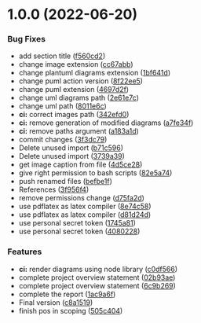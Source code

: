 # 1.0.0 (2022-06-20)


### Bug Fixes

* add section title ([f560cd2](https://github.com/SmartWasteCollection/project-management/commit/f560cd23714ad8252b7023a36eccfa0b52cadb57))
* change image extension ([cc67abb](https://github.com/SmartWasteCollection/project-management/commit/cc67abbbec09cb38b7382642c4b654c44db2d031))
* change plantuml diagrams extension ([1bf641d](https://github.com/SmartWasteCollection/project-management/commit/1bf641dd3ab0133af7ce4a1aabf6f5354b74bffc))
* change puml action version ([8f22ee5](https://github.com/SmartWasteCollection/project-management/commit/8f22ee59abf286959cac9ede91d10e0f9b2518cb))
* change puml extension ([4697d2f](https://github.com/SmartWasteCollection/project-management/commit/4697d2f472d4cc80f1b9ba4c68956037e1090be4))
* change uml diagrams path ([2e61e7c](https://github.com/SmartWasteCollection/project-management/commit/2e61e7c3a7573f3178caabe7a3dbe5ae5a54d3aa))
* change uml path ([8011e6c](https://github.com/SmartWasteCollection/project-management/commit/8011e6c5ac2bcb76a42b218d8b3c412af4e6a8b3))
* **ci:** correct images path ([342efd0](https://github.com/SmartWasteCollection/project-management/commit/342efd024d20bbfdfa2aad83009836abb3b146f5))
* **ci:** remove generation of modified diagrams ([a7fe34f](https://github.com/SmartWasteCollection/project-management/commit/a7fe34f5256c2567069f13a779ede1f6e5afca26))
* **ci:** remove paths argument ([a183a1d](https://github.com/SmartWasteCollection/project-management/commit/a183a1d9766e080ba74e9384fdc3665f719a6b3f))
* commit changes ([3f3dc79](https://github.com/SmartWasteCollection/project-management/commit/3f3dc792613f3a1abdb91a745b85255590cb2520))
* Delete unused import ([b71c596](https://github.com/SmartWasteCollection/project-management/commit/b71c596c308480bd0f3d6b208f4167398a280f6f))
* Delete unused import ([3739a39](https://github.com/SmartWasteCollection/project-management/commit/3739a391221cb6e93cb5e59e95d068f9571b94a1))
* get image caption from file ([4d5ce28](https://github.com/SmartWasteCollection/project-management/commit/4d5ce28dbc196ef17ff24941486e8c5fa73db4fc))
* give right permission to bash scripts ([82e5a74](https://github.com/SmartWasteCollection/project-management/commit/82e5a749931426f650a4e1a0b49212f0b6571e46))
* push renamed files ([befbe1f](https://github.com/SmartWasteCollection/project-management/commit/befbe1f44df240599e8a0352b7411cc91e0fcf1f))
* References ([3f956f4](https://github.com/SmartWasteCollection/project-management/commit/3f956f460f067f77463c3a58f600b46c55cb8737))
* remove permissions change ([d75fa2d](https://github.com/SmartWasteCollection/project-management/commit/d75fa2dfe38ba988225428f2101caa140818638f))
* use pdflatex as latex compiler ([8e74c58](https://github.com/SmartWasteCollection/project-management/commit/8e74c587a69b54ed0c6da36f6d56983a38ea2260))
* use pdflatex as latex compiler ([d81d24d](https://github.com/SmartWasteCollection/project-management/commit/d81d24d44f0a9842d715be80e049a34e943faa87))
* use personal secret token ([1745a81](https://github.com/SmartWasteCollection/project-management/commit/1745a81425b40772cdc517d72e49128acaf59a74))
* use personal secret token ([4080228](https://github.com/SmartWasteCollection/project-management/commit/40802282c24d3dc0eda08b4adbfd71da14b1ae4e))


### Features

* **ci:** render diagrams using node library ([c0df566](https://github.com/SmartWasteCollection/project-management/commit/c0df5660dad99851f8cb25d56cc83830326f581e))
* complete project overview statement ([02b93ae](https://github.com/SmartWasteCollection/project-management/commit/02b93ae4a8e8e68d1ad82ba69e1059162ad1be2c))
* complete project overview statement ([6c9b269](https://github.com/SmartWasteCollection/project-management/commit/6c9b269a9ec542b003249e5fc8e51244fbadfc55))
* complete the report ([1ac9a6f](https://github.com/SmartWasteCollection/project-management/commit/1ac9a6f7a5d3930f2deaa2357e78f9dbc9dc9027))
* Final version ([c8a1519](https://github.com/SmartWasteCollection/project-management/commit/c8a15194d4aa2a90c31b1be1f9a7830fef331eaa))
* finish pos in scoping ([505c404](https://github.com/SmartWasteCollection/project-management/commit/505c404d1cab9ea96265fc1dbe60fa369706be60))
